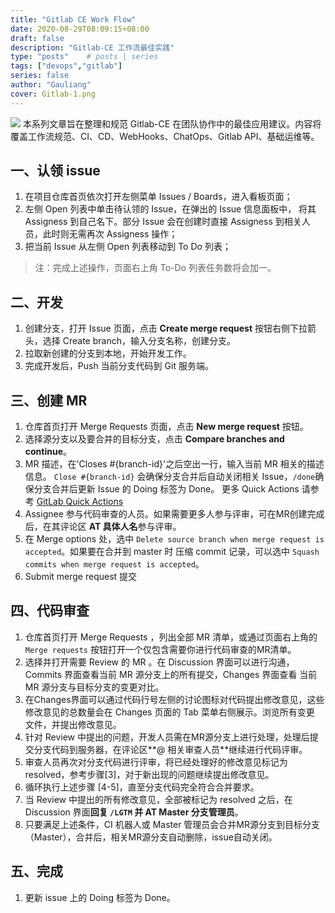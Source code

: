```yaml
---
title: "Gitlab CE Work Flow"
date: 2020-08-29T08:09:15+08:00
draft: false
description: "Gitlab-CE 工作流最佳实践"
type: "posts"    # posts | series
tags: ["devops","gitlab"]
series: false
author: "Gauliang"
cover: Gitlab-1.png
---
```


![](Gitlab-1\.png)
本系列文章旨在整理和规范 Gitlab-CE 在团队协作中的最佳应用建议。内容将覆盖工作流规范、CI、CD、WebHooks、ChatOps、Gitlab API、基础运维等。

## 一、认领 issue

1. 在项目仓库首页依次打开左侧菜单 Issues / Boards，进入看板页面；
2. 左侧 Open 列表中单击待认领的 Issue，在弹出的 Issue 信息面板中， 将其 Assigness 到自己名下。部分 Issue 会在创建时直接 Assigness 到相关人员，此时则无需再次 Assigness 操作；
3. 把当前 Issue 从左侧 Open 列表移动到 To Do 列表；

> 注：完成上述操作，页面右上角 To-Do 列表任务数将会加一。

## 二、开发

1. 创建分支，打开 Issue 页面，点击 **Create merge request** 按钮右侧下拉箭头，选择  Create branch，输入分支名称，创建分支。
2. 拉取新创建的分支到本地，开始开发工作。
3. 完成开发后，Push 当前分支代码到 Git 服务端。

## 三、创建 MR

1. 仓库首页打开 Merge Requests 页面，点击 **New merge request** 按钮。
2. 选择源分支以及要合并的目标分支，点击 **Compare branches and continue**。
3. MR 描述，在'Closes #{branch-id}'之后空出一行，输入当前 MR 相关的描述信息。
   `Close #{branch-id}` 会确保分支合并后自动关闭相关 Issue，`/done`确保分支合并后更新 Issue 的 Doing 标签为 Done。
   更多 Quick Actions 请参考 [GitLab Quick Actions](https://gitlab.com/help/user/project/quick_actions.md)
4. Assignee 参与代码审查的人员。如果需要更多人参与评审，可在MR创建完成后，在其评论区 **AT 具体人名**参与评审。
5. 在 Merge options 处，选中 `Delete source branch when merge request is accepted`。如果要在合并到 master 时
   压缩 commit 记录，可以选中  `Squash commits when merge request is accepted`。
6. Submit merge request 提交

## 四、代码审查

1. 仓库首页打开 Merge Requests ，列出全部 MR 清单，或通过页面右上角的 `Merge requests` 按钮打开一个仅包含需要你进行代码审查的MR清单。
2. 选择并打开需要 Review 的 MR 。在 Discussion 界面可以进行沟通，Commits 界面查看当前 MR 源分支上的所有提交，Changes 界面查看
   当前 MR 源分支与目标分支的变更对比。
3. 在Changes界面可以通过代码行号左侧的讨论图标对代码提出修改意见，这些修改意见的总数量会在 Changes 页面的 Tab 菜单右侧展示。浏览所有变更
   文件，并提出修改意见。
4. 针对 Review 中提出的问题，开发人员需在MR源分支上进行处理，处理后提交分支代码到服务器，在评论区**@ 相关审查人员**继续进行代码评审。
5. 审查人员再次对分支代码进行评审，将已经处理好的修改意见标记为 resolved，参考步骤[3]，对于新出现的问题继续提出修改意见。
6. 循环执行上述步骤 [4-5]，直至分支代码完全符合合并要求。
7. 当 Review 中提出的所有修改意见，全部被标记为 resolved 之后，在 Discussion 界面**回复 `/LGTM` 并 AT Master 分支管理员**。
8. 只要满足上述条件，CI 机器人或 Master 管理员会合并MR源分支到目标分支（Master），合并后，相关MR源分支自动删除，issue自动关闭。

## 五、完成

1. 更新 issue 上的 Doing 标签为 Done。
